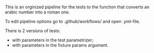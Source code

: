 This is an orginized pipeline for the tests to the function that converts an arabic number into a roman one.

To edit pipeline options go to .github/workflows/ and open .yml-file.

There is 2 versions of tests:
- with parameters in the test parametrizer;
- with parameters in the fixture params argument.
